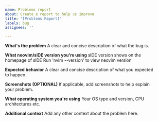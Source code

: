 ```yaml
---
name: Problems report
about: Create a report to help us improve
title: "[Problems Report]"
labels: bug
assignees: ''

---
```


**What's the problem**
A clear and concise description of what the bug is.

**What neovim/sIDE version you're using**
sIDE version shows on the homepage of sIDE
Run 'nvim --version' to view neovim version

**Expected behavior**
A clear and concise description of what you expected to happen.

**Screenshots (OPTIONAL)**
If applicable, add screenshots to help explain your problem.

**What operating system you're using**
Your OS type and version, CPU architectures etc.

**Additional context**
Add any other context about the problem here.

